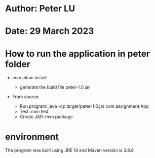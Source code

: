 # Author: Peter LU
# Date: 29 March 2023
# How to run the application in peter folder
- mvn clean install
    - generate the build file peter-1.0.jar  

- From source:
    - Run program: java -cp target/peter-1.0.jar com.assignment.App
    - Test: mvn test
    - Create JAR: mvn package

# environment
The program was built using JRE 19 and Maven version is 3.8.8